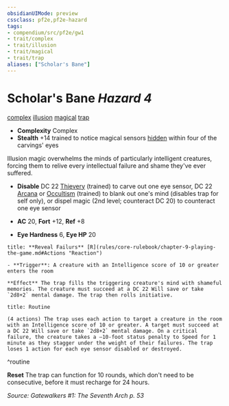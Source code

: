 ```yaml
---
obsidianUIMode: preview
cssclass: pf2e,pf2e-hazard
tags:
- compendium/src/pf2e/gw1
- trait/complex
- trait/illusion
- trait/magical
- trait/trap
aliases: ["Scholar's Bane"]
---
```

# Scholar's Bane *Hazard 4*  
[complex](complex.md "Complex Hazard Trait")  [illusion](illusion.md "Illusion School Trait")  [magical](magical.md "Magical Item Trait")  [trap](trap.md "Trap Hazard Trait")  

- **Complexity** Complex
- **Stealth** +14 trained to notice magical sensors [hidden](conditions.md#Hidden) within four of the carvings' eyes  

Illusion magic overwhelms the minds of particularly intelligent creatures, forcing them to relive every intellectual failure and shame they've ever suffered.

- **Disable** DC 22 [Thievery](skills.md#Thievery) (trained) to carve out one eye sensor, DC 22 [Arcana](skills.md#Arcana) or [Occultism](skills.md#Occultism) (trained) to blank out one's mind (disables trap for self only), or dispel magic (2nd level; counteract DC 20) to counteract one eye sensor  

- **AC** 20, **Fort** +12, **Ref** +8
- **Eye Hardness** 6, **Eye HP** 20

```ad-embed-ability
title: **Reveal Failurs** [R](rules/core-rulebook/chapter-9-playing-the-game.md#Actions "Reaction")

- **Trigger**: A creature with an Intelligence score of 10 or greater enters the room

**Effect** The trap fills the triggering creature's mind with shameful memories. The creature must succeed at a DC 22 Will save or take `2d8+2` mental damage. The trap then rolls initiative.
```

```ad-pf2-summary
title: Routine

(4 actions) The trap uses each action to target a creature in the room with an Intelligence score of 10 or greater. A target must succeed at a DC 22 Will save or take `2d8+2` mental damage. On a critical failure, the creature takes a –10-foot status penalty to Speed for 1 minute as they stagger under the weight of their failures. The trap loses 1 action for each eye sensor disabled or destroyed.
```
^routine

**Reset** The trap can function for 10 rounds, which don't need to be consecutive, before it must recharge for 24 hours.  

*Source: Gatewalkers #1: The Seventh Arch p. 53*